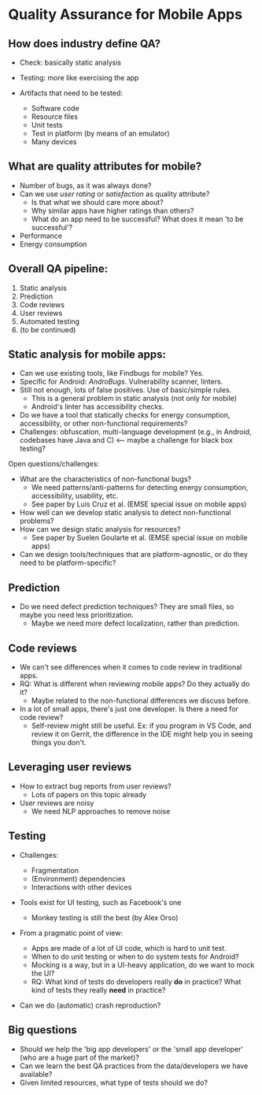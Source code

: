 # Quality Assurance for Mobile Apps

## How does industry define QA?

* Check: basically static analysis
* Testing: more like exercising the app

* Artifacts that need to be tested:
	* Software code
	* Resource files
	* Unit tests
	* Test in platform (by means of an emulator)
	* Many devices

## What are quality attributes for mobile?

* Number of bugs, as it was always done?
* Can we use *user rating* or *satisfaction* as quality attribute?
	* Is that what we should care more about?
	* Why similar apps have higher ratings than others?
	* What do an app need to be successful? What does it mean 'to be successful'?
* Performance
* Energy consumption

## Overall QA pipeline:

1. Static analysis
1. Prediction
1. Code reviews
1. User reviews
1. Automated testing
1. (to be continued)

## Static analysis for mobile apps:

* Can we use existing tools, like Findbugs for mobile? Yes.
* Specific for Android: *AndroBugs*. Vulnerability scanner, linters.
* Still not enough, lots of false positives. Use of basic/simple rules.
	* This is a general problem in static analysis (not only for mobile)
	* Android's linter has accessibility checks.
* Do we have a tool that statically checks for energy consumption, accessibility, or other non-functional requirements?
* Challenges: obfuscation, multi-language development (e.g., in Android, codebases have Java and C) <-- maybe a challenge for black box testing?

Open questions/challenges:

* What are the characteristics of non-functional bugs?
	* We need patterns/anti-patterns for detecting energy consumption, accessibility, usability, etc.
	* See paper by Luis Cruz et al. (EMSE special issue on mobile apps)
* How well can we develop static analysis to detect non-functional problems?
* How can we design static analysis for resources?
	* See paper by Suelen Goularte et al. (EMSE special issue on mobile apps)
* Can we design tools/techniques that are platform-agnostic, or do they need to be platform-specific?


## Prediction

* Do we need defect prediction techniques? They are small files, so maybe you need less prioritization.
	* Maybe we need more defect localization, rather than prediction.

## Code reviews

* We can't see differences when it comes to code review in traditional apps.
* RQ: What is different when reviewing mobile apps? Do they actually do it?
	* Maybe related to the non-functional differences we discuss before.
* In a lot of small apps, there's just one developer. Is there a need for code review?
	* Self-review might still be useful. Ex: if you program in VS Code, and review it on Gerrit, the difference in the IDE might help you in seeing things you don't.

## Leveraging user reviews

* How to extract bug reports from user reviews?
	* Lots of papers on this topic already
* User reviews are noisy
	* We need NLP approaches to remove noise

## Testing

* Challenges:
	* Fragmentation
	* (Environment) dependencies
	* Interactions with other devices

* Tools exist for UI testing, such as Facebook's one
	* Monkey testing is still the best (by Alex Orso)

* From a pragmatic point of view:
	* Apps are made of a lot of UI code, which is hard to unit test.
	* When to do unit testing or when to do system tests for Android?
	* Mocking is a way, but in a UI-heavy application, do we want to mock the UI?
	* RQ: What kind of tests do developers really **do** in practice? What kind of tests they really **need** in practice?
	
* Can we do (automatic) crash reproduction? 

## Big questions

* Should we help the 'big app developers' or the 'small app developer' (who are a huge part of the market)?
* Can we learn the best QA practices from the data/developers we have available?
* Given limited resources, what type of tests should we do?
